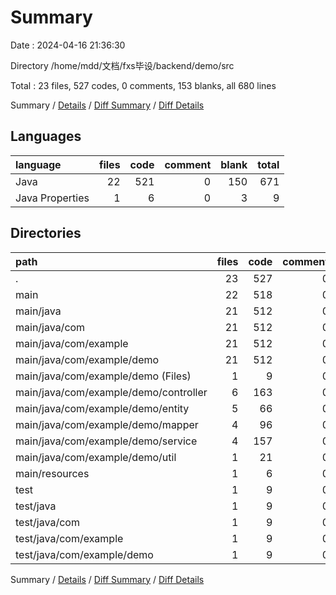 # Summary

Date : 2024-04-16 21:36:30

Directory /home/mdd/文档/fxs毕设/backend/demo/src

Total : 23 files,  527 codes, 0 comments, 153 blanks, all 680 lines

Summary / [Details](details.md) / [Diff Summary](diff.md) / [Diff Details](diff-details.md)

## Languages
| language | files | code | comment | blank | total |
| :--- | ---: | ---: | ---: | ---: | ---: |
| Java | 22 | 521 | 0 | 150 | 671 |
| Java Properties | 1 | 6 | 0 | 3 | 9 |

## Directories
| path | files | code | comment | blank | total |
| :--- | ---: | ---: | ---: | ---: | ---: |
| . | 23 | 527 | 0 | 153 | 680 |
| main | 22 | 518 | 0 | 148 | 666 |
| main/java | 21 | 512 | 0 | 145 | 657 |
| main/java/com | 21 | 512 | 0 | 145 | 657 |
| main/java/com/example | 21 | 512 | 0 | 145 | 657 |
| main/java/com/example/demo | 21 | 512 | 0 | 145 | 657 |
| main/java/com/example/demo (Files) | 1 | 9 | 0 | 5 | 14 |
| main/java/com/example/demo/controller | 6 | 163 | 0 | 41 | 204 |
| main/java/com/example/demo/entity | 5 | 66 | 0 | 17 | 83 |
| main/java/com/example/demo/mapper | 4 | 96 | 0 | 43 | 139 |
| main/java/com/example/demo/service | 4 | 157 | 0 | 36 | 193 |
| main/java/com/example/demo/util | 1 | 21 | 0 | 3 | 24 |
| main/resources | 1 | 6 | 0 | 3 | 9 |
| test | 1 | 9 | 0 | 5 | 14 |
| test/java | 1 | 9 | 0 | 5 | 14 |
| test/java/com | 1 | 9 | 0 | 5 | 14 |
| test/java/com/example | 1 | 9 | 0 | 5 | 14 |
| test/java/com/example/demo | 1 | 9 | 0 | 5 | 14 |

Summary / [Details](details.md) / [Diff Summary](diff.md) / [Diff Details](diff-details.md)